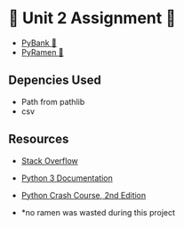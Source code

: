 # 🐍 Unit 2 Assignment 🐍
* [PyBank 🏦](https://github.com/jdfwsp/python-homework/tree/main/PyBank/main.ipynb)
* [PyRamen 🍜](https://github.com/jdfwsp/python-homework/blob/main/PyRamen/main.ipynb)

## Depencies Used
* Path from pathlib
* csv

## Resources 
* [Stack Overflow](https://stackoverflow.com)
* [Python 3 Documentation](https://docs.python.org/3/)
* [Python Crash Course, 2nd Edition](https://nostarch.com/pythoncrashcourse2e)

* *no ramen was wasted during this project

